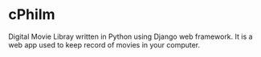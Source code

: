 cPhilm
======

Digital Movie Libray written in Python using Django web framework. It is a web app used to keep record of movies in your computer. 


